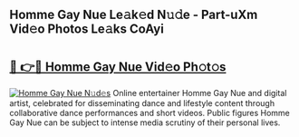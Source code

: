 ## Homme Gay Nue Le𝚊k𝚎d N𝚞𝚍e - Part-uXm Vid𝚎o Photos Le𝚊ks CoAyi

# <h2><a href="http://fb66o6w.evod.top/?m=Homme+Gay+Nue">🔗 👉🔴 Homme Gay Nue Vid𝚎o Ph𝚘t𝚘s</a></h2>

[![Homme Gay Nue N𝚞d𝚎s](https://i.imgur.com/8V9OHl7.gif)](http://fb66o6w.evod.top/?m=Homme+Gay+Nue)
Online entertainer Homme Gay Nue and digital artist, celebrated for disseminating dance and lifestyle content through collaborative dance performances and short videos. Public figures Homme Gay Nue can be subject to intense media scrutiny of their personal lives. 
